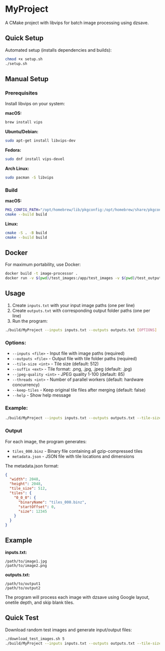 # MyProject

A CMake project with libvips for batch image processing using dzsave.

## Quick Setup

Automated setup (installs dependencies and builds):

```bash
chmod +x setup.sh
./setup.sh
```

## Manual Setup

### Prerequisites

Install libvips on your system:

**macOS:**

```bash
brew install vips
```

**Ubuntu/Debian:**

```bash
sudo apt-get install libvips-dev
```

**Fedora:**

```bash
sudo dnf install vips-devel
```

**Arch Linux:**

```bash
sudo pacman -S libvips
```

### Build

**macOS:**

```bash
PKG_CONFIG_PATH="/opt/homebrew/lib/pkgconfig:/opt/homebrew/share/pkgconfig" cmake -S . -B build
cmake --build build
```

**Linux:**

```bash
cmake -S . -B build
cmake --build build
```

## Docker

For maximum portability, use Docker:

```bash
docker build -t image-processor .
docker run -v $(pwd)/test_images:/app/test_images -v $(pwd)/test_outputs:/app/test_outputs image-processor ./build/MyProject --inputs inputs.txt --outputs outputs.txt --tile-size 256
```

## Usage

1. Create `inputs.txt` with your input image paths (one per line)
2. Create `outputs.txt` with corresponding output folder paths (one per line)
3. Run the program:

```bash
./build/MyProject --inputs inputs.txt --outputs outputs.txt [OPTIONS]
```

### Options:

- `--inputs <file>` - Input file with image paths (required)
- `--outputs <file>` - Output file with tile folder paths (required)
- `--tile-size <int>` - Tile size (default: 512)
- `--suffix <ext>` - Tile format: .png, .jpg, .jpeg (default: .jpg)
- `--jpeg-quality <int>` - JPEG quality 1-100 (default: 85)
- `--threads <int>` - Number of parallel workers (default: hardware concurrency)
- `--keep-tiles` - Keep original tile files after merging (default: false)
- `--help` - Show help message

### Example:

```bash
./build/MyProject --inputs inputs.txt --outputs outputs.txt --tile-size 256 --suffix .jpg --jpeg-quality 90 --threads 8
```

### Output

For each image, the program generates:

- `tiles_000.binz` - Binary file containing all gzip-compressed tiles
- `metadata.json` - JSON file with tile locations and dimensions

The metadata.json format:

```json
{
  "width": 2048,
  "height": 2048,
  "tile_size": 512,
  "tiles": {
    "0_0_0": {
      "binaryName": "tiles_000.binz",
      "startOffset": 0,
      "size": 12345
    }
  }
}
```

## Example

**inputs.txt:**

```text
/path/to/image1.jpg
/path/to/image2.png
```

**outputs.txt:**

```text
/path/to/output1
/path/to/output2
```

The program will process each image with dzsave using Google layout, onetile depth, and skip blank tiles.

## Quick Test

Download random test images and generate input/output files:

```bash
./download_test_images.sh 5
./build/MyProject --inputs inputs.txt --outputs outputs.txt --tile-size 256
```
